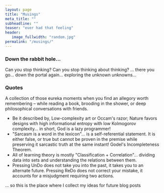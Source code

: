 ```yaml
---
layout: page
title: "Musings"
meta_title: ""
subheadline: ""
teaser: "ever had that feeling"
header:
   image_fullwidth: "random.jpg"
permalink: "/musings/"
---
```


### Down the rabbit hole...
Can you stop thinking? Can you stop thinking about thinking? ... there you go... down the portal again... exploring the unknown unknowns...

### Quotes

A collection of those eureka moments when you find an allegory worth remembering – while reading a book, brooding in the shower, or deep philosophical conversations with friends.
* Be it described by, Low-complexity art or Occam's razor; Nature favors designs with high informational entropy with low Kolmogorov complexity... in short, God is a lazy programmer!
* "Sarcasm is a word in the lexicon"... is a self-referential statement. It is either false, or true but cannot be proven in the premise while preserving it sarcastic truth at the same instant! Godel's Incompleteness Theorem.
* All of learning theory is mostly "Classification + Correlation"... dividing data into sets and understanding the relations between them.
* Pressing UnDo does not take you into the past, it takes you to an alternate future. Pressing ReDo does not correct your mistake, it accounts for a misjudgment requiring two actions.

... so this is the place where I collect my ideas for future blog posts
